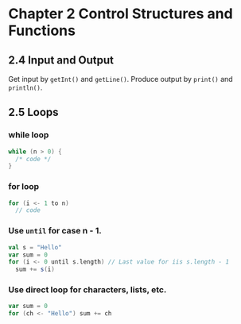 Chapter 2 Control Structures and Functions
==========================================

## 2.4 Input and Output

Get input by `getInt()` and `getLine()`. Produce output by `print()` and `println()`.

## 2.5 Loops

### while loop

```scala
while (n > 0) {
  /* code */
}
```

### for loop

```scala
for (i <- 1 to n)
  // code
```

### Use `until` for case n - 1.

```scala
val s = "Hello"
var sum = 0
for (i <- 0 until s.length) // Last value for iis s.length - 1
  sum += s(i)
```

### Use direct loop for characters, lists, etc.

```scala
var sum = 0
for (ch <- "Hello") sum += ch
```
